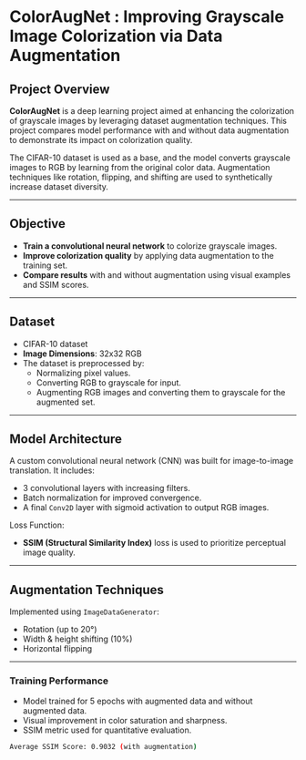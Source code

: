 # ColorAugNet : Improving Grayscale Image Colorization via Data Augmentation

## Project Overview

**ColorAugNet** is a deep learning project aimed at enhancing the colorization of grayscale images by leveraging dataset augmentation techniques. This project compares model performance with and without data augmentation to demonstrate its impact on colorization quality.

The CIFAR-10 dataset is used as a base, and the model converts grayscale images to RGB by learning from the original color data. Augmentation techniques like rotation, flipping, and shifting are used to synthetically increase dataset diversity.

---

## Objective

- **Train a convolutional neural network** to colorize grayscale images.
- **Improve colorization quality** by applying data augmentation to the training set.
- **Compare results** with and without augmentation using visual examples and SSIM scores.

---

## Dataset

- CIFAR-10 dataset
- **Image Dimensions**: 32x32 RGB
- The dataset is preprocessed by:
  - Normalizing pixel values.
  - Converting RGB to grayscale for input.
  - Augmenting RGB images and converting them to grayscale for the augmented set.

---

## Model Architecture

A custom convolutional neural network (CNN) was built for image-to-image translation. It includes:
- 3 convolutional layers with increasing filters.
- Batch normalization for improved convergence.
- A final `Conv2D` layer with sigmoid activation to output RGB images.

Loss Function:
- **SSIM (Structural Similarity Index)** loss is used to prioritize perceptual image quality.

---

## Augmentation Techniques

Implemented using `ImageDataGenerator`:
- Rotation (up to 20°)
- Width & height shifting (10%)
- Horizontal flipping

---


### Training Performance

- Model trained for 5 epochs with augmented data and without augmented data.
- Visual improvement in color saturation and sharpness.
- SSIM metric used for quantitative evaluation.

```bash
Average SSIM Score: 0.9032 (with augmentation)

